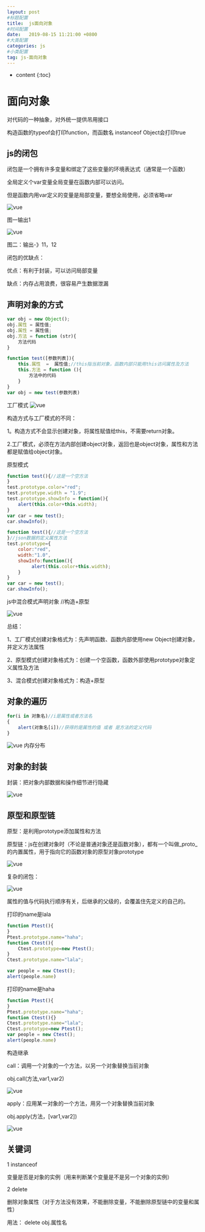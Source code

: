 ```yaml
---
layout: post
#标题配置
title:  js面向对象
#时间配置
date:   2019-08-15 11:21:00 +0800
#大类配置
categories: js
#小类配置
tag: js-面向对象
---
```


* content
{:toc}

面向对象
========

对代码的一种抽象，对外统一提供吊用接口

构造函数的typeof会打印function，而函数名 instanceof Object会打印true

js的闭包
------
闭包是一个拥有许多变量和绑定了这些变量的环境表达式（通常是一个函数）

全局定义个var变量全局变量在函数内部可以访问。

但是函数内用var定义的变量是局部变量，要想全局使用，必须省略var

![vue](https://raw.githubusercontent.com/Sallyfafafa/Sallyfafafa.github.io/master/images/闭包1.png)

图一输出1

![vue](https://raw.githubusercontent.com/Sallyfafafa/Sallyfafafa.github.io/master/images/闭包2.jpg)

图二：输出-》11，12

闭包的优缺点：

优点：有利于封装，可以访问局部变量

缺点：内存占用浪费，很容易产生数据泄漏

声明对象的方式
-----
```js
var obj = new Object();
obj.属性 = 属性值;
obj.属性 = 属性值;
obj.方法 = function (str){
    方法代码
}
```
```js
function test([参数列表]){
    this.属性  =  属性值;//this指当前对象，函数内部只能用this访问属性及方法
    this.方法 = function (){
        方法中的代码
    }
}
var obj = new test(参数列表)
```
工厂模式
![vue](https://raw.githubusercontent.com/Sallyfafafa/Sallyfafafa.github.io/master/images/闭包3.jpg)

构造方式与工厂模式的不同：

1。构造方式不会显示创建对象，将属性赋值给this，不需要return对象。

2.工厂模式，必须在方法内部创建object对象，返回也是object对象，属性和方法都是赋值给object对象。

原型模式

```js
function test(){//这是一个空方法
}
test.prototype.color="red";
test.prototype.width = "1.9";
test.prototype.showInfo = function(){
    alert(this.color+this.width);
}
var car = new test();
car.showInfo();
```

```js
function test(){//这是一个空方法
}//json数据的定义属性方法
test.prototype={
    color:"red",
    width:"1.0",
    showInfo:function(){
         alert(this.color+this.width);
    }
}
var car = new test();
car.showInfo();
```
js中混合模式声明对象
//构造+原型

![vue](https://raw.githubusercontent.com/Sallyfafafa/Sallyfafafa.github.io/master/images/闭包4.jpg)

总结：

1、工厂模式创建对象格式为：先声明函数、函数内部使用new Object创建对象，并定义方法属性

2、原型模式创建对象格式为：创建一个空函数，函数外部使用prototype对象定义属性及方法

3、混合模式创建对象格式为：构造+原型 

对象的遍历
--------

```js
for(i in 对象名)//i是属性或者方法名
{
    alert(对象名[i])//获得的是属性的值 或者 是方法的定义代码
}
```
![vue](https://raw.githubusercontent.com/Sallyfafafa/Sallyfafafa.github.io/master/images/闭包5.png)
内存分布

对象的封装
--------

封装：把对象内部数据和操作细节进行隐藏

![vue](https://raw.githubusercontent.com/Sallyfafafa/Sallyfafafa.github.io/master/images/闭包6.png)

原型和原型链
-------

原型：是利用prototype添加属性和方法

原型链：js在创建对象时（不论是普通对象还是函数对象），都有一个叫做_proto_的内置属性，用于指向它的函数对象的原型对象prototype

![vue](https://raw.githubusercontent.com/Sallyfafafa/Sallyfafafa.github.io/master/images/闭包7.png)

复杂的闭包：

![vue](https://raw.githubusercontent.com/Sallyfafafa/Sallyfafafa.github.io/master/images/闭包8.png)

属性的值与代码执行顺序有关，后继承的父级的，会覆盖住先定义的自己的。

打印的name是lala
```js
function Ptest(){
}
Ptest.prototype.name="haha";
function Ctest(){
    Ctest.prototype=new Ptest();
}
Ctest.prototype.name="lala";

var people = new Ctest();
alert(people.name)
```

打印的name是haha
```js
function Ptest(){
}
Ptest.prototype.name="haha";
function Ctest(){}
Ctest.prototype.name="lala";
Ctest.prototype=new Ptest();
var people = new Ctest();
alert(people.name)
```

构造继承

call：调用一个对象的一个方法，以另一个对象替换当前对象

obj.call(方法,var1,var2)

![vue](https://raw.githubusercontent.com/Sallyfafafa/Sallyfafafa.github.io/master/images/add1.png)

apply：应用某一对象的一个方法，用另一个对象替换当前对象

obj.apply(方法，[var1,var2])

![vue](https://raw.githubusercontent.com/Sallyfafafa/Sallyfafafa.github.io/master/images/闭包9.png)

关键词
--------

1 instanceof

变量是否是对象的实例（用来判断某个变量是不是另一个对象的实例）

2 delete

删除对象属性（对于方法没有效果，不能删除变量，不能删除原型链中的变量和属性）

用法： delete obj.属性名


